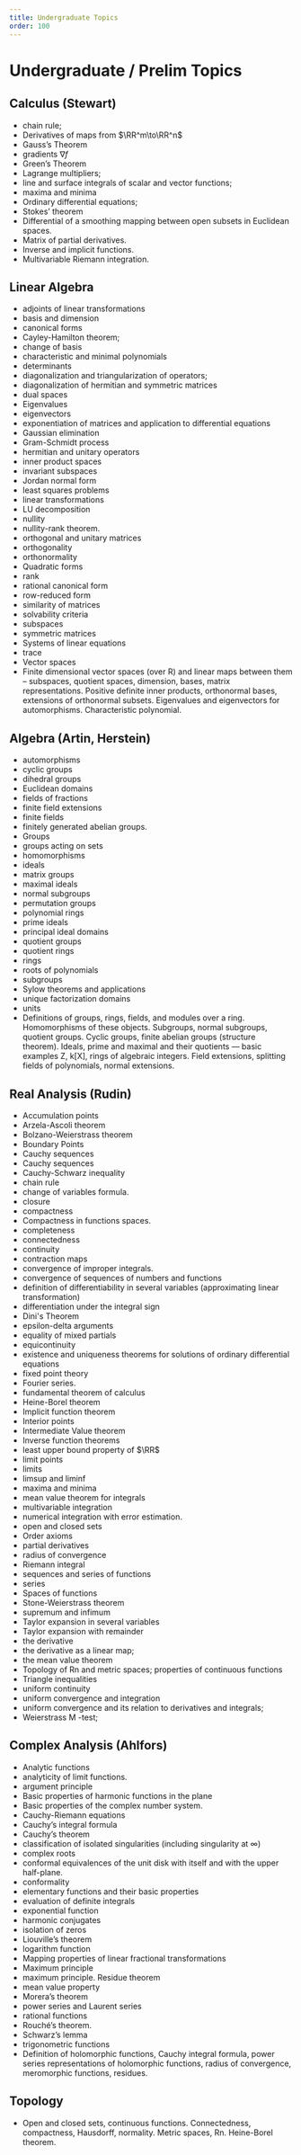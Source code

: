 ```yaml
---
title: Undergraduate Topics
order: 100
---
```


# Undergraduate / Prelim Topics

## Calculus (Stewart)

- chain rule; 
- Derivatives of maps from $\RR^m\to\RR^n$ 
- Gauss’s Theorem
- gradients $\nabla f$
- Green’s Theorem 
- Lagrange multipliers; 
- line and surface integrals of scalar and vector functions; 
- maxima and minima
- Ordinary differential equations; 
- Stokes’ theorem
-  Differential of a smoothing mapping between open subsets in Euclidean spaces. 
-  Matrix of partial derivatives. 
-  Inverse and implicit functions. 
-  Multivariable Riemann integration.


## Linear Algebra
    
- adjoints of linear transformations 
- basis and dimension
- canonical forms
- Cayley-Hamilton theorem; 
- change of basis
- characteristic and minimal polynomials
- determinants
- diagonalization and triangularization of operators; 
- diagonalization of hermitian and symmetric matrices
- dual spaces
- Eigenvalues
- eigenvectors
- exponentiation of matrices and application to differential equations
- Gaussian elimination
- Gram-Schmidt process
- hermitian and unitary operators
- inner product spaces
- invariant subspaces 
- Jordan normal form
- least squares problems
- linear transformations 
- LU decomposition
- nullity
- nullity-rank theorem. 
- orthogonal and unitary matrices
- orthogonality 
- orthonormality
- Quadratic forms
- rank
- rational canonical form
- row-reduced form
- similarity of matrices
- solvability criteria
- subspaces
- symmetric matrices
- Systems of linear equations
- trace
- Vector spaces
- Finite dimensional vector spaces (over R) and linear maps between them – subspaces, quotient spaces, dimension, bases, matrix representations. Positive definite inner products, orthonormal bases, extensions of orthonormal subsets. Eigenvalues and eigenvectors for automorphisms. Characteristic polynomial.


## Algebra (Artin, Herstein)
    
- automorphisms
- cyclic groups
- dihedral groups
- Euclidean domains
- fields of fractions
- finite field extensions
- finite fields
- finitely generated abelian groups. 
- Groups
- groups acting on sets
- homomorphisms
- ideals
- matrix groups
- maximal ideals
- normal subgroups
- permutation groups
- polynomial rings 
- prime ideals
- principal ideal domains 
- quotient groups
- quotient rings
- rings
- roots of polynomials
- subgroups
- Sylow theorems and applications
- unique factorization domains
- units
- Definitions of groups, rings, fields, and modules over a ring. Homomorphisms of these objects. Subgroups, normal subgroups, quotient groups. Cyclic groups, finite abelian groups (structure theorem). Ideals, prime and maximal and their quotients — basic examples Z, k[X], rings of algebraic integers. Field extensions, splitting fields of polynomials, normal extensions.


## Real Analysis (Rudin)

- Accumulation points
- Arzela-Ascoli theorem
- Bolzano-Weierstrass theorem
- Boundary Points
- Cauchy sequences
- Cauchy sequences
- Cauchy-Schwarz inequality
- chain rule
- change of variables formula.
- closure
- compactness
- Compactness in functions spaces. 
- completeness
- connectedness
- continuity
- contraction maps
- convergence of improper integrals. 
- convergence of sequences of numbers and functions
- definition of differentiability in several variables (approximating linear transformation)
- differentiation under the integral sign
- Dini's Theorem
- epsilon-delta arguments
- equality of mixed partials
- equicontinuity
- existence and uniqueness theorems for solutions of ordinary differential equations
- fixed point theory 
- Fourier series. 
- fundamental theorem of calculus
- Heine-Borel theorem
- Implicit function theorem 
- Interior points
- Intermediate Value theorem
- Inverse function theorems
- least upper bound property of $\RR$
- limit points
- limits
- limsup and liminf
- maxima and minima
- mean value theorem for integrals
- multivariable integration
- numerical integration with error estimation.
- open and closed sets
- Order axioms
- partial derivatives
- radius of convergence
- Riemann integral
- sequences and series of functions
- series
- Spaces of functions
- Stone-Weierstrass theorem
- supremum and infimum
- Taylor expansion in several variables
- Taylor expansion with remainder
- the derivative
- the derivative as a linear map; 
- the mean value theorem
- Topology of Rn and metric spaces; properties of continuous functions
- Triangle inequalities
- uniform continuity
- uniform convergence and integration
- uniform convergence and its relation to derivatives and integrals; 
- Weierstrass M -test; 

## Complex Analysis (Ahlfors)

- Analytic functions
- analyticity of limit functions. 
- argument principle
- Basic properties of harmonic functions in the plane
- Basic properties of the complex number system. 
- Cauchy-Riemann equations
- Cauchy’s integral formula
- Cauchy’s theorem 
- classification of isolated singularities (including singularity at $\infty$)
- complex roots
- conformal equivalences of the unit disk with itself and with the upper half-plane. 
- conformality
- elementary functions and their basic properties 
- evaluation of definite integrals
- exponential function
- harmonic conjugates
- isolation of zeros
- Liouville’s theorem
- logarithm function
- Mapping properties of linear fractional transformations
- Maximum principle
- maximum principle. Residue theorem
- mean value property
- Morera’s theorem
- power series and Laurent series
- rational  functions
- Rouché’s theorem. 
- Schwarz’s lemma
- trigonometric functions
- Definition of holomorphic functions, Cauchy integral formula, power series representations of holomorphic functions, radius of convergence, meromorphic functions, residues.

## Topology

- Open and closed sets, continuous functions. Connectedness, compactness, Hausdorff, normality. Metric spaces, Rn. Heine-Borel theorem.
